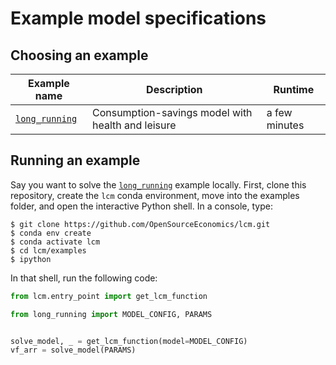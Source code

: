 # Example model specifications

## Choosing an example

| Example name                        | Description                                       | Runtime       |
| ----------------------------------- | ------------------------------------------------- | ------------- |
| [`long_running`](./long_running.py) | Consumption-savings model with health and leisure | a few minutes |

## Running an example

Say you want to solve the [`long_running`](./long_running.py) example locally. First,
clone this repository, create the `lcm` conda environment, move into the examples
folder, and open the interactive Python shell. In a console, type:

```console
$ git clone https://github.com/OpenSourceEconomics/lcm.git
$ conda env create
$ conda activate lcm
$ cd lcm/examples
$ ipython
```

In that shell, run the following code:

```python
from lcm.entry_point import get_lcm_function

from long_running import MODEL_CONFIG, PARAMS


solve_model, _ = get_lcm_function(model=MODEL_CONFIG)
vf_arr = solve_model(PARAMS)
```
